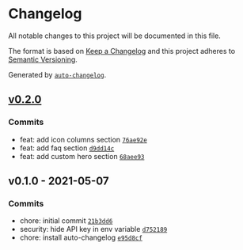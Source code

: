 # Changelog

All notable changes to this project will be documented in this file.

The format is based on [Keep a Changelog](https://keepachangelog.com/en/1.0.0/)
and this project adheres to [Semantic Versioning](https://semver.org/spec/v2.0.0.html).

Generated by [`auto-changelog`](https://github.com/CookPete/auto-changelog).

## [v0.2.0](https://github.com/nilslockean/renude/compare/v0.1.0...v0.2.0)

### Commits

- feat: add icon columns section [`76ae92e`](https://github.com/nilslockean/renude/commit/76ae92e6fab0955c28a83f72bbe352c80395b918)
- feat: add faq section [`d9dd14c`](https://github.com/nilslockean/renude/commit/d9dd14cdb5655a3264b5ec8050daa250533204a4)
- feat: add custom hero section [`68aee93`](https://github.com/nilslockean/renude/commit/68aee9341ae864a8227419ec3c63f8f945e06485)

## v0.1.0 - 2021-05-07

### Commits

- chore: initial commit [`21b3dd6`](https://github.com/nilslockean/renude/commit/21b3dd6639e515d6d5bd1c998bfbe70fffc78062)
- security: hide API key in env variable [`d752189`](https://github.com/nilslockean/renude/commit/d752189df65ceb0bed3b5c583fbcec72b0f3f5d2)
- chore: install auto-changelog [`e95d8cf`](https://github.com/nilslockean/renude/commit/e95d8cfac41a66836ce7ab5334c82b12ca7918c6)
